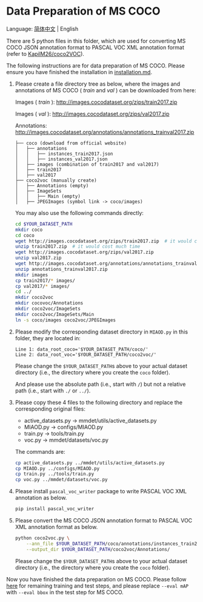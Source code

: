 # Data Preparation of MS COCO

Language: [简体中文](./README_cn.md) | English

There are 5 python files in this folder, which are used for converting MS COCO JSON annotation format to PASCAL VOC XML annotation format (refer to [KapilM26/coco2VOC](https://github.com/KapilM26/coco2VOC)).

The following instructions are for data preparation of MS COCO. Please ensure you have finished the installation in [installation.md](../docs/installation.md).

1. Please create a file directory tree as below, where the images and annotations of MS COCO ( *train* and *val* ) can be downloaded from here:

    Images ( *train* ): http://images.cocodataset.org/zips/train2017.zip
    
    Images ( *val* ): http://images.cocodataset.org/zips/val2017.zip
    
    Annotations: http://images.cocodataset.org/annotations/annotations_trainval2017.zip

    ```
    ├── coco (download from official website)
    │   ├── annotations
    │   │   ├── instances_train2017.json
    │   │   ├── instances_val2017.json
    │   ├── images (combination of train2017 and val2017)
    │   ├── train2017
    │   ├── val2017
    ├── coco2voc (manually create)
    │   ├── Annotations (empty)
    │   ├── ImageSets
    │   │   ├── Main (empty)
    │   ├── JPEGImages (symbol link -> coco/images)
    ```
    
    You may also use the following commands directly:
    
    ```bash
    cd $YOUR_DATASET_PATH
    mkdir coco
    cd coco
    wget http://images.cocodataset.org/zips/train2017.zip  # it would cost much time
    unzip train2017.zip  # it would cost much time
    wget http://images.cocodataset.org/zips/val2017.zip
    unzip val2017.zip
    wget http://images.cocodataset.org/annotations/annotations_trainval2017.zip
    unzip annotations_trainval2017.zip
    mkdir images
    cp train2017/* images/
    cp val2017/* images/
    cd ../
    mkdir coco2voc
    mkdir cocovoc/Annotations
    mkdir coco2voc/ImageSets
    mkdir coco2voc/ImageSets/Main
    ln -s coco/images coco2voc/JPEGImages
    ```
    
2. Please modify the corresponding dataset directory in `MIAOD.py` in this folder, they are located in:
    
    ```
    Line 1: data_root_coco='$YOUR_DATASET_PATH/coco/'
    Line 2: data_root_voc='$YOUR_DATASET_PATH/coco2voc/'
    ```
    
    Please change the `$YOUR_DATASET_PATH`s above to your actual dataset directory (i.e., the directory where you create the `coco` folder).

    And please use the absolute path (i.e., start with `/`) but not a relative path (i.e., start with `./` or `../`).
    
3. Please copy these 4 files to the following directory and replace the corresponding original files:

    - active_datasets.py -> mmdet/utils/active_datasets.py
    - MIAOD.py -> configs/MIAOD.py
    - train.py -> tools/train.py
    - voc.py -> mmdet/datasets/voc.py
   
   The commands are:
   
   ```bash
   cp active_datasets.py ../mmdet/utils/active_datasets.py
   cp MIAOD.py ../configs/MIAOD.py
   cp train.py ../tools/train.py
   cp voc.py ../mmdet/datasets/voc.py
   ```

4. Please install `pascal_voc_writer` package to write PASCAL VOC XML annotation as below.

    ```bash
    pip install pascal_voc_writer
    ```
    
5. Please convert the MS COCO JSON annotation format to PASCAL VOC XML annotation format as below.

    ```bash
    python coco2voc.py \
        --ann_file $YOUR_DATASET_PATH/coco/annotations/instances_train2017.json \
        --output_dir $YOUR_DATASET_PATH/coco2voc/Annotations/
    ```
    
   Please change the `$YOUR_DATASET_PATH`s above to your actual dataset directory (i.e., the directory where you create the `coco` folder).

Now you have finished the data preparation on MS COCO. Please follow [here](../README.md#train-and-test) for remaining training and test steps, and please replace `--eval mAP` with `--eval bbox` in the test step for MS COCO.
